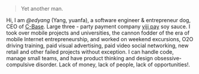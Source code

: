 

> Yet another man.


Hi, I am *@edyang* (Yang, yuanfa), a software engineer & entrepreneur dog, CEO of [C-Base](http://www.cbishi.com). Large three - party payment company [yiji pay](https://www.yiji.com/) soy sauce. I took over mobile projects and universities, the cannon fodder of the era of mobile Internet entrepreneurship, and worked on weekend excursions, O2O driving training, paid visual advertising, paid video social networking, new retail and other failed projects without exception. I can handle code, manage small teams, and have product thinking and design obsessive-compulsive disorder. Lack of money, lack of people, lack of opportunities!.